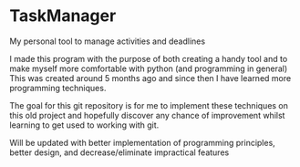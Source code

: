 # TaskManager
My personal tool to manage activities and deadlines

I made this program with the purpose of both creating a handy tool and to make myself more comfortable with python (and programming in general)
This was created around 5 months ago and since then I have learned more programming techniques.

The goal for this git repository is for me to implement these techniques on this old project and hopefully discover any chance of improvement whilst learning to get used to working with git.

Will be updated with better implementation of programming principles, better design, and decrease/eliminate impractical features
